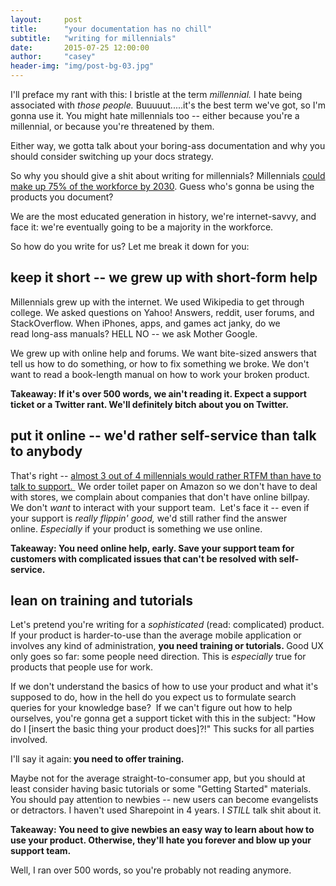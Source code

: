 ```yaml
---
layout:     post
title:      "your documentation has no chill"
subtitle:   "writing for millennials"
date:       2015-07-25 12:00:00
author:     "casey"
header-img: "img/post-bg-03.jpg"
---
```


I'll preface my rant with this: I bristle at the term <em>millennial.</em> I hate being associated with <em>those people. </em>Buuuuut.....it's the best term we've got, so I'm gonna use it. You might hate millennials too -- either because you're a millennial, or because you're threatened by them.

Either way, we gotta talk about your boring-ass documentation and why you should consider switching up your docs strategy.

So why you should give a shit about writing for millennials? Millennials <a href="http://www.businessinsider.com/what-you-should-know-about-millennials-at-work-2014-11" target="_blank">could make up 75% of the workforce by 2030</a>. Guess who's gonna be using the products you document?

We are the most educated generation in history, we're internet-savvy, and face it: we're eventually going to be a majority in the workforce.

So how do you write for us? Let me break it down for you:
<h2>keep it short -- we grew up with short-form help</h2>
Millennials grew up with the internet. We used Wikipedia to get through college. We asked questions on Yahoo! Answers, reddit, user forums, and StackOverflow. When iPhones, apps, and games act janky, do we read long-ass manuals? HELL NO -- we ask Mother Google.

We grew up with online help and forums. We want bite-sized answers that tell us how to do something, or how to fix something we broke. We don't want to read a book-length manual on how to work your broken product.

<strong>Takeaway: If it's over 500 words, we ain't reading it. Expect a support ticket or a Twitter rant. We'll definitely bitch about you on Twitter. </strong>
<h2>put it online -- we'd rather self-service than talk to anybody</h2>
That's right -- <a href="http://www.aspect.com/uk/company/news-and-events/press-releases/customer-serve-thy-self-new-study-reveals-millennials-desire-for-self-service-digital-interaction-to-change-customer-service-forever" target="_blank">almost 3 out of 4 millennials would rather RTFM than have to talk to support. </a> We order toilet paper on Amazon so we don't have to deal with stores, we complain about companies that don't have online billpay. We don't <em>want</em> to interact with your support team.  Let's face it -- even if your support is <em>really flippin' good, </em>we'd still rather find the answer online. <em>Especially</em> if your product is something we use online.

<strong>Takeaway: You need online help, early. Save your support team for customers with complicated issues that can't be resolved with self-service. </strong>
<h2>lean on training and tutorials</h2>
Let's pretend you're writing for a <em>sophisticated</em> (read: complicated) product. If your product is harder-to-use than the average mobile application or involves any kind of administration, <strong>you need training or tutorials. </strong>Good UX only goes so far: some people need direction. This is <em>especially </em>true for products that people use for work.

If we don't understand the basics of how to use your product and what it's supposed to do, how in the hell do you expect us to formulate search queries for your knowledge base?  If we can't figure out how to help ourselves, you're gonna get a support ticket with this in the subject: "How do I [insert the basic thing your product does]?!" This sucks for all parties involved.

I'll say it again:<strong> you need to offer training.</strong>

Maybe not for the average straight-to-consumer app, but you should at least consider having basic tutorials or some "Getting Started" materials. You should pay attention to newbies -- new users can become evangelists or detractors. I haven't used Sharepoint in 4 years. I <em>STILL </em>talk shit about it.

<strong>Takeaway: You need to give newbies an easy way to learn about how to use your product. Otherwise, they'll hate you forever and blow up your support team. </strong>

Well, I ran over 500 words, so you're probably not reading anymore.
